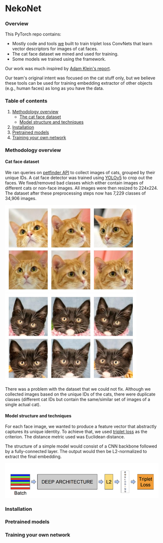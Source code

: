 # NekoNet
### Overview
This PyTorch repo contains:
- Mostly code and tools [we](https://github.com/L-E-G-s) built to train triplet loss ConvNets that learn vector descriptors for images of cat faces. 
- The cat face dataset we mined and used for training.
- Some models we trained using the framework.

Our work was much inspired by [Adam Klein's report](http://cs230.stanford.edu/projects_fall_2019/reports/26251543.pdf).

Our team's original intent was focused on the cat stuff only, but we believe these tools can be used for training embedding extractor of other objects (e.g., human faces) as long as you have the data.

### Table of contents
1. [Methodology overview](#methodology-overview)
    * [The cat face dataset](#cat-face-dataset)
    * [Model structure and techniques](#model-structure-and-techniques)
2. [Installation](#installation)
3. [Pretrained models](#pretrained-models)
4. [Training your own network](#training-your-own-network)

### Methodology overview
#### Cat face dataset
We ran queries on [petfinder API](https://www.petfinder.com/developers/v2/docs/) to collect images of cats, grouped by their unique IDs. A cat face detector was trained using [YOLOv5](https://github.com/ultralytics/yolov5) to crop out the faces. We fixed/removed bad classes which either contain images of different cats or non-face images. All images were then resized to 224x224. The dataset after these preprocessing steps now has 7,229 classes of 34,906 images.

![Class 818](./_static/cat_818.jpg)![Class 5481](./_static/cat_5481.jpg)

There was a problem with the dataset that we could not fix. Although we collected images based on the unique IDs of the cats, there were duplicate classes (different cat IDs but contain the same/similar set of images of a single actual cat).

#### Model structure and techniques
For each face image, we wanted to produce a feature vector that abstractly captures its unique identity. To achieve that, we used [triplet loss](https://arxiv.org/abs/1503.03832) as the criterion. The distance metric used was Euclidean distance.

The structure of a simple model would consist of a CNN backbone followed by a fully-connected layer. The output would then be L2-normalized to extract the final embedding.

![Facenet's structure](./_static/structure.png)

### Installation
### Pretrained models
### Training your own network

